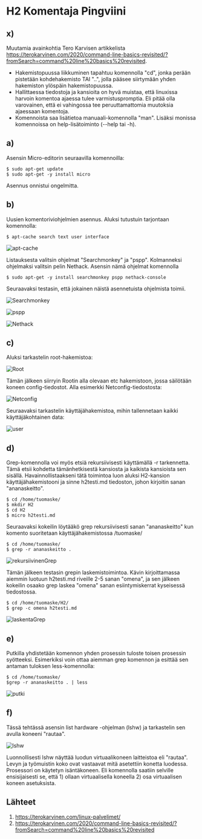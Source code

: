 # H2 Komentaja Pingviini

## x)

Muutamia avainkohtia Tero Karvisen artikkelista https://terokarvinen.com/2020/command-line-basics-revisited/?fromSearch=command%20line%20basics%20revisited. 
- Hakemistopuussa liikkuminen tapahtuu komennolla "cd", jonka perään pistetään kohdehakemisto TAI "..", jolla pääsee siirtymään yhden hakemiston ylöspäin hakemistopuussa.
- Hallittaessa tiedostoja ja kansioita on hyvä muistaa, että linuxissa harvoin komentoa ajaessa tulee varmistuspromptia. Eli pitää olla varovainen, että ei vahingossa tee peruuttamattomia muutoksia ajaessaan komentoja.
- Komennoista saa lisätietoa manuaali-komennolla "man". Lisäksi monissa komennoissa on help-lisätoiminto (--help tai -h).

## a)

Asensin Micro-editorin seuraavilla komennoilla:

    $ sudo apt-get update
    $ sudo apt-get -y install micro

Asennus onnistui ongelmitta.

## b)

Uusien komentoriviohjelmien asennus. Aluksi tutustuin tarjontaan komennolla:

    $ apt-cache search text user interface

![apt-cache](H2/Apt-cache.png)

Listauksesta valitsin ohjelmat "Searchmonkey" ja "pspp". Kolmanneksi ohjelmaksi valitsin pelin Nethack. Asensin nämä ohjelmat komennolla

    $ sudo apt-get -y install searchmonkey pspp nethack-console

Seuraavaksi testasin, että jokainen näistä asennetuista ohjelmista toimii.

![Searchmonkey](H2/Searchmonkey.png)

![pspp](H2/pspp.png)

![Nethack](H2/Nethack.png)


## c) 

Aluksi tarkastelin root-hakemistoa:

![Root](H2/Root.png)


Tämän jälkeen siirryin Rootin alla olevaan etc hakemistoon, jossa säilötään koneen config-tiedostot. Alla esimerkki Netconfig-tiedostosta:

![Netconfig](H2/Netconfig.png)


Seuraavaksi tarkastelin käyttäjähakemistoa, mihin tallennetaan kaikki käyttäjäkohtainen data:

![user](H2/user.png)

## d)

Grep-komennolla voi myös etsiä rekursiivisesti käyttämällä -r tarkennetta. Tämä etsii kohdetta tämänhetkisestä kansiosta ja kaikista kansioista sen sisällä. Havainnollistaakseni tätä toimintoa luon aluksi H2-kansion käyttäjähakemistooni ja sinne h2testi.md tiedoston, johon kirjoitin sanan "ananaskeitto".

    $ cd /home/tuomaske/
    $ mkdir H2
    $ cd H2
    $ micro h2testi.md

Seuraavaksi kokeilin löytääkö grep rekursiivisesti sanan "ananaskeitto" kun komento suoritetaan käyttäjähakemistossa /tuomaske/

    $ cd /home/tuomaske/
    $ grep -r ananaskeitto .

![rekursiivinenGrep](H2/rekursiivinenGrep.png)


Tämän jälkeen testasin grepin laskemistoimintoa. Kävin kirjoittamassa aiemmin luotuun h2testi.md riveille 2-5 sanan "omena", ja sen jälkeen kokeilin osaako grep laskea "omena" sanan esiintymiskerrat kyseisessä tiedostossa.

    $ cd /home/tuomaske/H2/
    $ grep -c omena h2testi.md

![laskentaGrep](H2/laskentaGrep.png)


## e) 

Putkilla yhdistetään komennon yhden prosessin tuloste toisen prosessin syötteeksi. Esimerkiksi voin ottaa aiemman grep komennon ja esittää sen antaman tuloksen less-komennolla:

    $ cd /home/tuomaske/
    $grep -r ananaskeitto . | less

![putki](H2/putki.png)


## f) 

Tässä tehtässä asensin list hardware -ohjelman (lshw) ja tarkastelin sen avulla koneeni "rautaa".

![lshw](H2/lshw.png)


Luonnollisesti lshw näyttää luodun virtuaalikoneen laitteistoa eli "rautaa". Levyn ja työmuistin koko ovat vastaavat mitä asetettiin konetta luodessa. Prosessori on käytetyn isäntäkoneen. Eli komennolla saatiin selville ensisijaisesti se, että 1) ollaan virtuaalisella koneella 2) osa virtuaalisen koneen asetuksista.



## Lähteet 

1. https://terokarvinen.com/linux-palvelimet/
2. https://terokarvinen.com/2020/command-line-basics-revisited/?fromSearch=command%20line%20basics%20revisited











    

